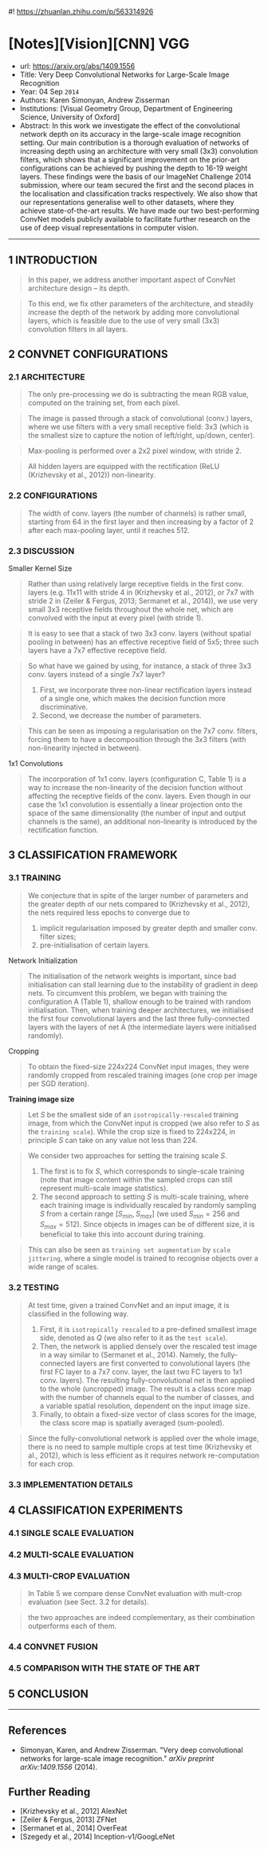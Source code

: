 #! https://zhuanlan.zhihu.com/p/563314926
# [Notes][Vision][CNN] VGG

* url: https://arxiv.org/abs/1409.1556
* Title: Very Deep Convolutional Networks for Large-Scale Image Recognition
* Year: 04 Sep `2014`
* Authors: Karen Simonyan, Andrew Zisserman
* Institutions: [Visual Geometry Group, Department of Engineering Science, University of Oxford]
* Abstract: In this work we investigate the effect of the convolutional network depth on its accuracy in the large-scale image recognition setting. Our main contribution is a thorough evaluation of networks of increasing depth using an architecture with very small (3x3) convolution filters, which shows that a significant improvement on the prior-art configurations can be achieved by pushing the depth to 16-19 weight layers. These findings were the basis of our ImageNet Challenge 2014 submission, where our team secured the first and the second places in the localisation and classification tracks respectively. We also show that our representations generalise well to other datasets, where they achieve state-of-the-art results. We have made our two best-performing ConvNet models publicly available to facilitate further research on the use of deep visual representations in computer vision.

----------------------------------------------------------------------------------------------------

## 1 INTRODUCTION

> In this paper, we address another important aspect of ConvNet architecture design – its depth.

> To this end, we fix other parameters of the architecture, and steadily increase the depth of the network by adding more convolutional layers, which is feasible due to the use of very small (3x3) convolution filters in all layers.

## 2 CONVNET CONFIGURATIONS

### 2.1 ARCHITECTURE

> The only pre-processing we do is subtracting the mean RGB value, computed on the training set, from each pixel.

> The image is passed through a stack of convolutional (conv.) layers, where we use filters with a very small receptive field: 3x3 (which is the smallest size to capture the notion of left/right, up/down, center).

> Max-pooling is performed over a 2x2 pixel window, with stride 2.

> All hidden layers are equipped with the rectification (ReLU (Krizhevsky et al., 2012)) non-linearity.

### 2.2 CONFIGURATIONS

> The width of conv. layers (the number of channels) is rather small, starting from 64 in the first layer and then increasing by a factor of 2 after each max-pooling layer, until it reaches 512.

### 2.3 DISCUSSION

Smaller Kernel Size

> Rather than using relatively large receptive fields in the first conv. layers (e.g. 11x11 with stride 4 in (Krizhevsky et al., 2012), or 7x7 with stride 2 in (Zeiler & Fergus, 2013; Sermanet et al., 2014)), we use very small 3x3 receptive fields throughout the whole net, which are convolved with the input at every pixel (with stride 1).

> It is easy to see that a stack of two 3x3 conv. layers (without spatial pooling in between) has an effective receptive field of 5x5; three such layers have a 7x7 effective receptive field.

> So what have we gained by using, for instance, a stack of three 3x3 conv. layers instead of a single 7x7 layer?
> 1. First, we incorporate three non-linear rectification layers instead of a single one, which makes the decision function more discriminative.
> 2. Second, we decrease the number of parameters.

> This can be seen as imposing a regularisation on the 7x7 conv. filters, forcing them to have a decomposition through the 3x3 filters (with non-linearity injected in between).

1x1 Convolutions

> The incorporation of 1x1 conv. layers (configuration C, Table 1) is a way to increase the non-linearity of the decision function without affecting the receptive fields of the conv. layers. Even though in our case the 1x1 convolution is essentially a linear projection onto the space of the same dimensionality (the number of input and output channels is the same), an additional non-linearity is introduced by the rectification function.

## 3 CLASSIFICATION FRAMEWORK

### 3.1 TRAINING

> We conjecture that in spite of the larger number of parameters and the greater depth of our nets compared to (Krizhevsky et al., 2012), the nets required less epochs to converge due to
> 1. implicit regularisation imposed by greater depth and smaller conv. filter sizes;
> 2. pre-initialisation of certain layers.

Network Initialization

> The initialisation of the network weights is important, since bad initialisation can stall learning due to the instability of gradient in deep nets. To circumvent this problem, we began with training the configuration A (Table 1), shallow enough to be trained with random initialisation. Then, when training deeper architectures, we initialised the first four convolutional layers and the last three fully-connected layers with the layers of net A (the intermediate layers were initialised randomly).

Cropping

> To obtain the fixed-size 224x224 ConvNet input images, they were randomly cropped from rescaled training images (one crop per image per SGD iteration).

**Training image size**

> Let $S$ be the smallest side of an `isotropically-rescaled` training image, from which the ConvNet input is cropped (we also refer to $S$ as the `training scale`). While the crop size is fixed to 224x224, in principle $S$ can take on any value not less than 224.

> We consider two approaches for setting the training scale $S$.
> 1. The first is to fix $S$, which corresponds to single-scale training (note that image content within the sampled crops can still represent multi-scale image statistics).
> 2. The second approach to setting $S$ is multi-scale training, where each training image is individually rescaled by randomly sampling $S$ from a certain range $[S_{min},S_{max}]$ (we used $S_{min}=256$ and $S_{max}=512$). Since objects in images can be of different size, it is beneficial to take this into account during training.

> This can also be seen as `training set augmentation` by `scale jittering`, where a single model is trained to recognise objects over a wide range of scales.

### 3.2 TESTING

> At test time, given a trained ConvNet and an input image, it is classified in the following way.
> 1. First, it is `isotropically rescaled` to a pre-defined smallest image side, denoted as $Q$ (we also refer to it as the `test scale`).
> 2. Then, the network is applied densely over the rescaled test image in a way similar to (Sermanet et al., 2014). Namely, the fully-connected layers are first converted to convolutional layers (the first FC layer to a 7x7 conv. layer, the last two FC layers to 1x1 conv. layers). The resulting fully-convolutional net is then applied to the whole (uncropped) image. The result is a class score map with the number of channels equal to the number of classes, and a variable spatial resolution, dependent on the input image size.
> 3. Finally, to obtain a fixed-size vector of class scores for the image, the class score map is spatially averaged (sum-pooled).

> Since the fully-convolutional network is applied over the whole image, there is no need to sample multiple crops at test time (Krizhevsky et al., 2012), which is less efficient as it requires network re-computation for each crop.

### 3.3 IMPLEMENTATION DETAILS

## 4 CLASSIFICATION EXPERIMENTS

### 4.1 SINGLE SCALE EVALUATION

### 4.2 MULTI-SCALE EVALUATION

### 4.3 MULTI-CROP EVALUATION

> In Table 5 we compare dense ConvNet evaluation with mult-crop evaluation (see Sect. 3.2 for details).

> the two approaches are indeed complementary, as their combination outperforms each of them.

### 4.4 CONVNET FUSION

### 4.5 COMPARISON WITH THE STATE OF THE ART

## 5 CONCLUSION

----------------------------------------------------------------------------------------------------

## References

* Simonyan, Karen, and Andrew Zisserman. "Very deep convolutional networks for large-scale image recognition." *arXiv preprint arXiv:1409.1556* (2014).

## Further Reading

* [Krizhevsky et al., 2012] AlexNet
* [Zeiler & Fergus, 2013] ZFNet
* [Sermanet et al., 2014] OverFeat
* [Szegedy et al., 2014] Inception-v1/GoogLeNet
